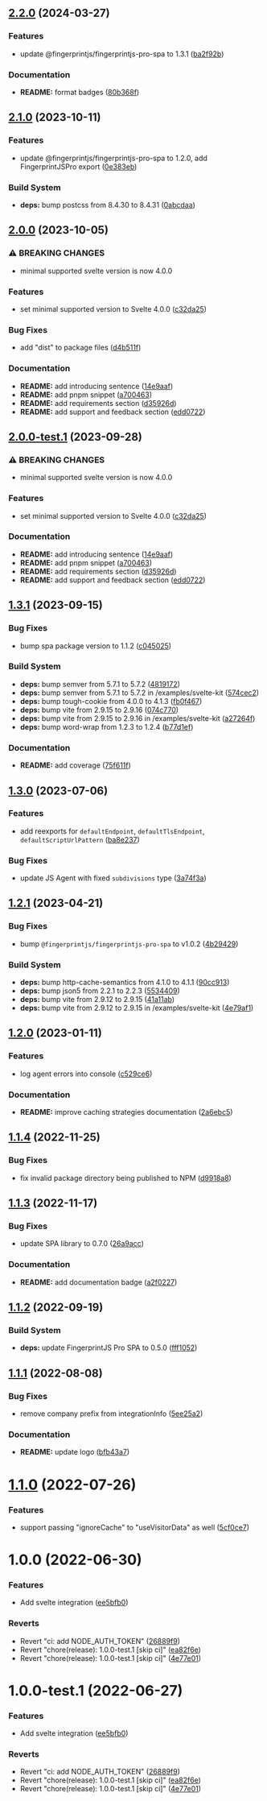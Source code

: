 ## [2.2.0](https://github.com/fingerprintjs/fingerprintjs-pro-svelte/compare/v2.1.0...v2.2.0) (2024-03-27)


### Features

* update @fingerprintjs/fingerprintjs-pro-spa to 1.3.1 ([ba2f92b](https://github.com/fingerprintjs/fingerprintjs-pro-svelte/commit/ba2f92bfe91a09a74f7d7c05d80b75dbce7db558))


### Documentation

* **README:** format badges ([80b368f](https://github.com/fingerprintjs/fingerprintjs-pro-svelte/commit/80b368f17ea163ff3cd2c645ebb317eed3f089b3))

## [2.1.0](https://github.com/fingerprintjs/fingerprintjs-pro-svelte/compare/v2.0.0...v2.1.0) (2023-10-11)


### Features

* update @fingerprintjs/fingerprintjs-pro-spa to 1.2.0, add FingerprintJSPro export ([0e383eb](https://github.com/fingerprintjs/fingerprintjs-pro-svelte/commit/0e383eb47c918a7b73a3ad86fbb20cf68390b0c6))


### Build System

* **deps:** bump postcss from 8.4.30 to 8.4.31 ([0abcdaa](https://github.com/fingerprintjs/fingerprintjs-pro-svelte/commit/0abcdaa9ec013d05962fddf638f31cd0bcc8a63c))

## [2.0.0](https://github.com/fingerprintjs/fingerprintjs-pro-svelte/compare/v1.3.1...v2.0.0) (2023-10-05)


### ⚠ BREAKING CHANGES

* minimal supported svelte version is now 4.0.0

### Features

* set minimal supported version to Svelte 4.0.0 ([c32da25](https://github.com/fingerprintjs/fingerprintjs-pro-svelte/commit/c32da2500689450299268fac4f66cdf48f0d7b17))


### Bug Fixes

* add "dist" to package files ([d4b511f](https://github.com/fingerprintjs/fingerprintjs-pro-svelte/commit/d4b511f1ce0a88309299d136018fcb54ca2d05d2))


### Documentation

* **README:** add introducing sentence ([14e9aaf](https://github.com/fingerprintjs/fingerprintjs-pro-svelte/commit/14e9aafe856d2d074c3f0bf1bbabb1774a4da5ff))
* **README:** add pnpm snippet ([a700463](https://github.com/fingerprintjs/fingerprintjs-pro-svelte/commit/a700463d0bd2d2380f5e5a4eb9a3a767b82d2d3d))
* **README:** add requirements section ([d35926d](https://github.com/fingerprintjs/fingerprintjs-pro-svelte/commit/d35926d9c4c15dae1df08b95b88e2f4aa4593792))
* **README:** add support and feedback section ([edd0722](https://github.com/fingerprintjs/fingerprintjs-pro-svelte/commit/edd07222aad2c1d8c74f1f3553f5bb697e8d3a11))

## [2.0.0-test.1](https://github.com/fingerprintjs/fingerprintjs-pro-svelte/compare/v1.3.1...v2.0.0-test.1) (2023-09-28)


### ⚠ BREAKING CHANGES

* minimal supported svelte version is now 4.0.0

### Features

* set minimal supported version to Svelte 4.0.0 ([c32da25](https://github.com/fingerprintjs/fingerprintjs-pro-svelte/commit/c32da2500689450299268fac4f66cdf48f0d7b17))


### Documentation

* **README:** add introducing sentence ([14e9aaf](https://github.com/fingerprintjs/fingerprintjs-pro-svelte/commit/14e9aafe856d2d074c3f0bf1bbabb1774a4da5ff))
* **README:** add pnpm snippet ([a700463](https://github.com/fingerprintjs/fingerprintjs-pro-svelte/commit/a700463d0bd2d2380f5e5a4eb9a3a767b82d2d3d))
* **README:** add requirements section ([d35926d](https://github.com/fingerprintjs/fingerprintjs-pro-svelte/commit/d35926d9c4c15dae1df08b95b88e2f4aa4593792))
* **README:** add support and feedback section ([edd0722](https://github.com/fingerprintjs/fingerprintjs-pro-svelte/commit/edd07222aad2c1d8c74f1f3553f5bb697e8d3a11))

## [1.3.1](https://github.com/fingerprintjs/fingerprintjs-pro-svelte/compare/v1.3.0...v1.3.1) (2023-09-15)


### Bug Fixes

* bump spa package version to 1.1.2 ([c045025](https://github.com/fingerprintjs/fingerprintjs-pro-svelte/commit/c04502556730152bc175f586784492e7b72366e3))


### Build System

* **deps:** bump semver from 5.7.1 to 5.7.2 ([4819172](https://github.com/fingerprintjs/fingerprintjs-pro-svelte/commit/481917289790babb5a6e81448acc30c274d5a2f4))
* **deps:** bump semver from 5.7.1 to 5.7.2 in /examples/svelte-kit ([574cec2](https://github.com/fingerprintjs/fingerprintjs-pro-svelte/commit/574cec2ad8448298252401673c8bbc29ea9caa0c))
* **deps:** bump tough-cookie from 4.0.0 to 4.1.3 ([fb0f467](https://github.com/fingerprintjs/fingerprintjs-pro-svelte/commit/fb0f4675193afaae8c1dfe94f2a31c8c2dad4d98))
* **deps:** bump vite from 2.9.15 to 2.9.16 ([074c770](https://github.com/fingerprintjs/fingerprintjs-pro-svelte/commit/074c77071056e56ae93a29f685602bf99d6fb531))
* **deps:** bump vite from 2.9.15 to 2.9.16 in /examples/svelte-kit ([a27264f](https://github.com/fingerprintjs/fingerprintjs-pro-svelte/commit/a27264fae5020e26af04b666176a6176d13e703c))
* **deps:** bump word-wrap from 1.2.3 to 1.2.4 ([b77d1ef](https://github.com/fingerprintjs/fingerprintjs-pro-svelte/commit/b77d1efb14b5fb47be8731b4c30aa0cd21bd5428))


### Documentation

* **README:** add coverage ([75f611f](https://github.com/fingerprintjs/fingerprintjs-pro-svelte/commit/75f611f16ea8ac3940415423afab2924b9f3e6eb))

## [1.3.0](https://github.com/fingerprintjs/fingerprintjs-pro-svelte/compare/v1.2.1...v1.3.0) (2023-07-06)


### Features

* add reexports for `defaultEndpoint`, `defaultTlsEndpoint`, `defaultScriptUrlPattern` ([ba8e237](https://github.com/fingerprintjs/fingerprintjs-pro-svelte/commit/ba8e237c28c9c2d7784d954d35aa75e6e33d325a))


### Bug Fixes

* update JS Agent with fixed `subdivisions` type ([3a74f3a](https://github.com/fingerprintjs/fingerprintjs-pro-svelte/commit/3a74f3aa7e67811f5c162fa32e55229d379ae4a7))

## [1.2.1](https://github.com/fingerprintjs/fingerprintjs-pro-svelte/compare/v1.2.0...v1.2.1) (2023-04-21)


### Bug Fixes

* bump `@fingerprintjs/fingerprintjs-pro-spa` to v1.0.2 ([4b29429](https://github.com/fingerprintjs/fingerprintjs-pro-svelte/commit/4b294294d92e4c2929a3fdf687aa2430e68196fd))


### Build System

* **deps:** bump http-cache-semantics from 4.1.0 to 4.1.1 ([90cc913](https://github.com/fingerprintjs/fingerprintjs-pro-svelte/commit/90cc913bc2e63c72a4c6d3f655bc20afc096ea0b))
* **deps:** bump json5 from 2.2.1 to 2.2.3 ([5534409](https://github.com/fingerprintjs/fingerprintjs-pro-svelte/commit/55344099ab7b43081ed41c0b756711a5bdd907e5))
* **deps:** bump vite from 2.9.12 to 2.9.15 ([41a11ab](https://github.com/fingerprintjs/fingerprintjs-pro-svelte/commit/41a11ab5f3707e718f3479a951459c7445e832a3))
* **deps:** bump vite from 2.9.12 to 2.9.15 in /examples/svelte-kit ([4e79af1](https://github.com/fingerprintjs/fingerprintjs-pro-svelte/commit/4e79af1e5a81836d7287d68cc23362d233154865))

## [1.2.0](https://github.com/fingerprintjs/fingerprintjs-pro-svelte/compare/v1.1.4...v1.2.0) (2023-01-11)


### Features

* log agent errors into console ([c529ce6](https://github.com/fingerprintjs/fingerprintjs-pro-svelte/commit/c529ce602f35265ef8c591ea1e958f94362c9644))


### Documentation

* **README:** improve caching strategies documentation ([2a6ebc5](https://github.com/fingerprintjs/fingerprintjs-pro-svelte/commit/2a6ebc53b345198fa0a6536f324ed0a692c27dca))

## [1.1.4](https://github.com/fingerprintjs/fingerprintjs-pro-svelte/compare/v1.1.3...v1.1.4) (2022-11-25)

### Bug Fixes

- fix invalid package directory being published to NPM ([d9918a8](https://github.com/fingerprintjs/fingerprintjs-pro-svelte/commit/d9918a8f87c2c6bb7e2c8ec37f76a6ebed6591d8))

## [1.1.3](https://github.com/fingerprintjs/fingerprintjs-pro-svelte/compare/v1.1.2...v1.1.3) (2022-11-17)

### Bug Fixes

- update SPA library to 0.7.0 ([26a9acc](https://github.com/fingerprintjs/fingerprintjs-pro-svelte/commit/26a9acc5b64723f81d60a5ed7faee6cec2ac1313))

### Documentation

- **README:** add documentation badge ([a2f0227](https://github.com/fingerprintjs/fingerprintjs-pro-svelte/commit/a2f0227a7547f97e410c3b82019273a6bdcf3d8c))

## [1.1.2](https://github.com/fingerprintjs/fingerprintjs-pro-svelte/compare/v1.1.1...v1.1.2) (2022-09-19)

### Build System

- **deps:** update FingerprintJS Pro SPA to 0.5.0 ([fff1052](https://github.com/fingerprintjs/fingerprintjs-pro-svelte/commit/fff1052852f5c53cb50474f9afc6a753b7162212))

## [1.1.1](https://github.com/fingerprintjs/fingerprintjs-pro-svelte/compare/v1.1.0...v1.1.1) (2022-08-08)

### Bug Fixes

- remove company prefix from integrationInfo ([5ee25a2](https://github.com/fingerprintjs/fingerprintjs-pro-svelte/commit/5ee25a2da3e98423cf0db74ace3941fd3ab7a1c4))

### Documentation

- **README:** update logo ([bfb43a7](https://github.com/fingerprintjs/fingerprintjs-pro-svelte/commit/bfb43a7072b31f2f726906e83c1a94cb903842ab))

# [1.1.0](https://github.com/fingerprintjs/fingerprintjs-pro-svelte/compare/v1.0.0...v1.1.0) (2022-07-26)

### Features

- support passing "ignoreCache" to "useVisitorData" as well ([5cf0ce7](https://github.com/fingerprintjs/fingerprintjs-pro-svelte/commit/5cf0ce74c1a05a367a3cec98adf97ca14cbbe182))

# 1.0.0 (2022-06-30)

### Features

- Add svelte integration ([ee5bfb0](https://github.com/fingerprintjs/fingerprintjs-pro-svelte/commit/ee5bfb0255fc7d49696c8e267ef3600736b5d736))

### Reverts

- Revert "ci: add NODE_AUTH_TOKEN" ([26889f9](https://github.com/fingerprintjs/fingerprintjs-pro-svelte/commit/26889f9be7f05e7de3b6933032f57ca43c992860))
- Revert "chore(release): 1.0.0-test.1 [skip ci]" ([ea82f6e](https://github.com/fingerprintjs/fingerprintjs-pro-svelte/commit/ea82f6ef29a3da1ee8df9e6102d7b8352e1ce2f8))
- Revert "chore(release): 1.0.0-test.1 [skip ci]" ([4e77e01](https://github.com/fingerprintjs/fingerprintjs-pro-svelte/commit/4e77e013d396096e327408ef088fafc85a491256))

# 1.0.0-test.1 (2022-06-27)

### Features

- Add svelte integration ([ee5bfb0](https://github.com/fingerprintjs/fingerprintjs-pro-svelte/commit/ee5bfb0255fc7d49696c8e267ef3600736b5d736))

### Reverts

- Revert "ci: add NODE_AUTH_TOKEN" ([26889f9](https://github.com/fingerprintjs/fingerprintjs-pro-svelte/commit/26889f9be7f05e7de3b6933032f57ca43c992860))
- Revert "chore(release): 1.0.0-test.1 [skip ci]" ([ea82f6e](https://github.com/fingerprintjs/fingerprintjs-pro-svelte/commit/ea82f6ef29a3da1ee8df9e6102d7b8352e1ce2f8))
- Revert "chore(release): 1.0.0-test.1 [skip ci]" ([4e77e01](https://github.com/fingerprintjs/fingerprintjs-pro-svelte/commit/4e77e013d396096e327408ef088fafc85a491256))
